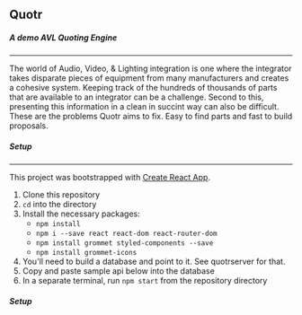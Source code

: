 ## Quotr

##### A demo AVL Quoting Engine
---

The world of Audio, Video, & Lighting integration is one where the integrator takes disparate pieces of equipment from many manufacturers and creates a cohesive system. Keeping track of the hundreds of thousands of parts that are available to an integrator can be a challenge. Second to this, presenting this information in a clean in succint way can also be difficult. These are the problems Quotr aims to fix. Easy to find parts and fast to build proposals.

##### Setup
---
This project was bootstrapped with [Create React App](https://github.com/facebook/create-react-app).

1. Clone this repository
2. `cd` into the directory
3. Install the necessary packages:
    - `npm install`
    - `npm i --save react react-dom react-router-dom`
    - `npm install grommet styled-components --save`
    - `npm install grommet-icons`
4. You'll need to build a database and point to it. See quotrserver for that.
5. Copy and paste sample api below into the database
6. In a separate terminal, run `npm start` from the repository directory

##### Setup

